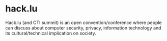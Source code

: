 # hack.lu

Hack.lu (and CTI summit) is an open convention/conference where people can discuss about computer security, privacy, information technology and its cultural/technical implication on society. 
